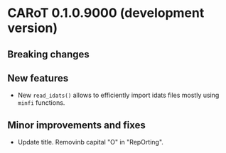 # CARoT 0.1.0.9000 (development version)

## Breaking changes

## New features

* New `read_idats()` allows to efficiently import idats files mostly using `minfi` functions.

## Minor improvements and fixes

* Update title. Removinb capital "O" in "RepOrting".
